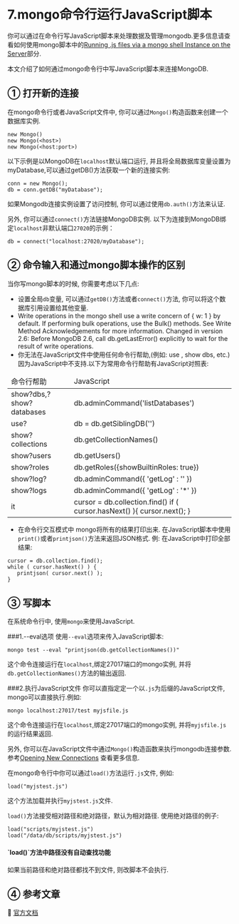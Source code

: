 7.mongo命令行运行JavaScript脚本
===

你可以通过在命令行写JavaScript脚本来处理数据及管理mongodb.更多信息请查看如何使用mongo脚本中的[Running .js files via a mongo shell Instance on the Server]()部分.


本文介绍了如何通过mongo命令行中写JavaScript脚本来连接MongoDB.

① 打开新的连接
---

在mongo命令行或者JavaScript文件中, 你可以通过`Mongo()`构造函数来创建一个数据库实例.

```
new Mongo()
new Mongo(<host>)
new Mongo(<host:port>)
```

以下示例是以MongoDB在`localhost`默认端口运行, 并且将全局数据库变量设置为myDatabase,可以通过getDB()方法获取一个新的连接实例:

```
conn = new Mongo();
db = conn.getDB("myDatabase");
```


如果Mongodb连接实例设置了访问控制, 你可以通过使用`db.auth()`方法来认证.

另外, 你可以通过`connect()`方法链接MongoDB实例. 以下为连接到MongoDB绑定`localhost`非默认端口`27020`的示例：
```
db = connect("localhost:27020/myDatabase");
```

② 命令输入和通过mongo脚本操作的区别
---

当你写mongo脚本的时候, 你需要考虑以下几点:

* 设置全局`db`变量, 可以通过`getDB()`方法或者`connect()`方法, 你可以将这个数据库引用设置给其他变量.
* Write operations in the mongo shell use a write concern of { w: 1 } by default. If performing bulk operations, use the Bulk() methods. See Write Method Acknowledgements for more information.
Changed in version 2.6: Before MongoDB 2.6, call db.getLastError() explicitly to wait for the result of write operations.
* 你无法在JavaScript文件中使用任何命令行帮助,(例如: use <dbname>, show dbs, etc.)因为JavaScript中不支持.以下为常用命令行帮助有JavaScript对照表:
<table class="table table-bordered table-responsive text-center">
	<thead>
		<tr class="info">
			<td>命令行帮助</td>
			<td>JavaScript</td>			
		</tr>
	</thead>
	<tbody>
	<tr>
		<td>show?dbs,?show?databases</td>
		<td>db.adminCommand('listDatabases')</td>
	</tr>
	<tr>
		<td>use?<db></td>
		<td>db = db.getSiblingDB('<db>')</td>
	</tr>
	<tr>
		<td>show?collections</td>
		<td>db.getCollectionNames()</td>
	</tr>
	<tr>
		<td>show?users</td>
		<td>db.getUsers()</td>
	</tr>
	<tr>
		<td>show?roles</td>
		<td>db.getRoles({showBuiltinRoles: true})</td>
	</tr>
	<tr>
		<td>show?log?<logname></td>
		<td>db.adminCommand({ 'getLog' : '<logname>' })</td>
	</tr>
	<tr>
		<td>show?logs</td>
		<td>db.adminCommand({ 'getLog' : '*' })</td>
	</tr>
	<tr>
		<td>it</td>
		<td>cursor = db.collection.find()
if ( cursor.hasNext() ){
   cursor.next();
}
</td>
	</tr>
	</tbody>
</table>

* 在命令行交互模式中 mongo将所有的结果打印出来. 在JavaScript脚本中使用`print()`或者`printjson()`方法来返回JSON格式.
例: 在JavaScript中打印全部结果:
```
cursor = db.collection.find();
while ( cursor.hasNext() ) {
   printjson( cursor.next() );
}
```

③ 写脚本
---
在系统命令行中, 使用`mongo`来使用JavaScript.

###1.--eval选项
使用`--eval`选项来传入JavaScript脚本:
```
mongo test --eval "printjson(db.getCollectionNames())"
```

这个命令连接运行在`localhost`,绑定27017端口的mongo实例, 并将`db.getCollectionNames()`方法的输出返回.

###2.执行JavaScript文件
你可以直指定定一个以`.js`为后缀的JavaScript文件, mongo可以直接执行.例如:

```
mongo localhost:27017/test myjsfile.js
```

这个命令连接运行在`localhost`,绑定27017端口的mongo实例, 并将`myjsfile.js`的运行结果返回.

另外, 你可以在JavaScript文件中通过`Mongo()`构造函数来执行mongodb连接参数.参考[Opening New Connections]() 查看更多信息.

在mongo命令行中你可以通过`load()`方法运行`.js`文件, 例如:
```
load("myjstest.js")
```

这个方法加载并执行`myjstest.js`文件.


`load()`方法接受相对路径和绝对路径，默认为相对路径.
使用绝对路径的例子:

```
load("scripts/myjstest.js")
load("/data/db/scripts/myjstest.js")
```

<div class="bs-callout bs-callout-warning">
    <h4>`load()`方法中路径没有自动查找功能</h4>
	如果当前路径和绝对路径都找不到文件, 则改脚本不会执行.
</div>

④ 参考文章
---

📖 [官方文档](https://docs.mongodb.com/manual/tutorial/write-scripts-for-the-mongo-shell/)